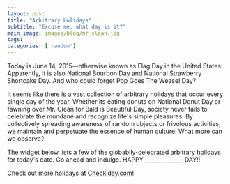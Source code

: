 ```yaml
---
layout: post
title: "Arbitrary Holidays"
subtitle: "Excuse me, what day is it?"
main_image: images/blog/mr_clean.jpg
tags:
categories: ['random']
---
```


Today is June 14, 2015&mdash;otherwise known as Flag Day in the United States. Apparently, it is also National Bourbon Day and National Strawberry Shortcake Day. And who could forget Pop Goes The Weasel Day?

It seems like there is a vast collection of arbitrary holidays that occur every single day of the year. Whether its eating donuts on National Donut Day or fawning over Mr. Clean for Bald is Beautiful Day, society never fails to celebrate the mundane and recognize life's simple pleasures. By collectively spreading awareness of random objects or frivolous activities, we maintain and perpetuate the essence of human culture. What more can we observe?


The widget below lists a few of the globablly-celebrated arbitrary holidays for today's date. Go ahead and indulge. HAPPY ______ _______ DAY!!

<script type="text/javascript">
	var width = document.getElementById('blog_post').offsetWidth;
	var height = 250;
	// Default size: 300x250
</script>

<script src="http://www.checkiday.com/widget/min.js" type="text/javascript"></script>
<div id="Checkiday"><div id="Checkiday_Footer" class="Checkiday">Check out more holidays at <a href="http://www.checkiday.com/">Checkiday.com</a>!</div></div>

<br>

<script>
	/**
	* jQuery.ajax mid - CROSS DOMAIN AJAX 
	* ---
	* @author James Padolsey (http://james.padolsey.com)
	* @version 0.11
	* @updated 12-JAN-10
	* @info http://james.padolsey.com/javascript/cross-domain-requests-with-jquery/
	*/

	jQuery.ajax = (function(_ajax){
		var protocol = location.protocol,
			hostname = location.hostname,
			exRegex = RegExp(protocol + '//' + hostname),
			YQL = 'http' + (/^https/.test(protocol)?'s':'') + '://query.yahooapis.com/v1/public/yql?callback=?',
			query = 'select * from html where url="{URL}" and xpath="*"';
		function isExternal(url) {
			return !exRegex.test(url) && /:\/\//.test(url);
		}
		return function(o) {
			var url = o.url;
			if ( /get/i.test(o.type) && !/json/i.test(o.dataType) && isExternal(url) ) {
				// Manipulate options so that JSONP-x request is made to YQL
				o.url = YQL;
				o.dataType = 'json';
				o.data = {
					q: query.replace(
						'{URL}',
						url + (o.data ?
							(/\?/.test(url) ? '&' : '?') + jQuery.param(o.data)
						: '')
					),
					format: 'xml'
				};
				
				// Since it's a JSONP request
				// complete === success
				if (!o.success && o.complete) {
					o.success = o.complete;
					delete o.complete;
				}
				o.success = (function(_success){
					return function(data) {	
						if (_success) {
							// Fake XHR callback.
							_success.call(this, {
								responseText: (data.results[0] || '')
									// YQL screws with <script>s
									// Get rid of them
									.replace(/<script[^>]+?\/>|<script(.|\s)*?\/script>/gi, '')
							}, 'success');
						}
					};
				})(o.success);
			}
			return _ajax.apply(this, arguments);
		};
	})(jQuery.ajax);
</script>

<script>
	// Get today's date and pull data from Checkiday
	var today = new Date();
	var dd = today.getDate();
	var mm = today.getMonth()+1;
	var yyyy = today.getFullYear();
	today = mm+'/'+dd+'/'+yyyy;
	var sourceUrl = "http://www.checkiday.com/api.php?d="+today;
	console.log(sourceUrl);

	// Use jQuery to parse and format holiday names
	$.ajax({
		type: "GET",
		headers: {
			"Access-Control-Allow-Origin": "*",
			"Access-Control-Allow-Method": "GET, POST, OPTIONS",
			"Access-Control-Allow-Headers": "Content-Type",
			"Access-Control-Max-Age": 86400
		},
		url: sourceUrl
	}).done(function (data) {
		console.log(data);
		var HTML = $.parseHTML(data.results[0])[0].data;
		HTML = HTML.substr(1,HTML.length-2).split(',');
		// Create some elements and append to container
		for (var i=0; i< HTML.length; i++) {
			var actualContent = HTML[i].substr(1,HTML[i].length-2);
			var newElement = '<p>' + actualContent + '</p>';
			$('.container').append(newElement);
		}
		console.log(HTML);
	});
</script>

